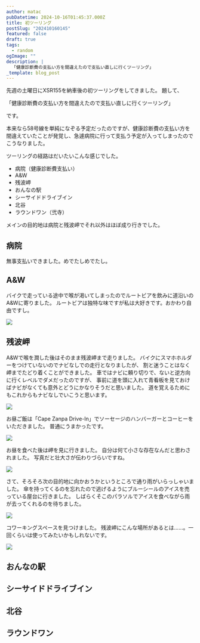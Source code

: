 ```yaml
---
author: matac
pubDatetime: 2024-10-16T01:45:37.000Z
title: 初ツーリング
postSlug: "202410160145"
featured: false
draft: true
tags:
  - random
ogImage: ""
description: |
  「健康診断費の支払い方を間違えたので支払い直しに行くツーリング」
_template: blog_post
---
```


先週の土曜日にXSR155を納車後の初ツーリングをしてきました。
題して、

「健康診断費の支払い方を間違えたので支払い直しに行くツーリング」

です。

本来なら58号線を単純になぞる予定だったのですが、健康診断費の支払い方を間違えていたことが発覚し、急遽病院に行って支払う予定が入ってしまったのでこうなりました。

ツーリングの経路はだいたいこんな感じでした。

- 病院（健康診断費支払い）
- A&W
- 残波岬
- おんなの駅
- シーサイドドライブイン
- 北谷
- ラウンドワン（弐寺）

メインの目的地は病院と残波岬でそれ以外はほぼ成り行きでした。

## 病院

無事支払いできました。めでたしめでたし。

## A&W

バイクで走っている途中で喉が渇いてしまったのでルートビアを飲みに道沿いのA&Wに寄りました。
ルートビアは独特な味ですが私は大好きです。おかわり自由ですし。

![](/img/a_and_w.gif)

## 残波岬

A&Wで喉を潤した後はそのまま残波岬まで走りました。
バイクにスマホホルダーをつけていないのでナビなしでの走行となりましたが、
割と迷うことはなく岬までたどり着くことができました。
車ではナビに頼り切りで、ないと逆方向に行くレベルでダメだったのですが、
事前に道を頭に入れて青看板を見ておけばナビがなくても意外とどうにかなりそうだと思いました。
道を覚えるためにもこれからもナビなしでいこうと思います。

![](/img/zanpa.jpg)

お昼ご飯は「Cape Zanpa Drive-In」でソーセージのハンバーガーとコーヒーをいただきました。
普通にうまかったです。

![](/img/cape_zanpa_drivein.gif)

お昼を食べた後は岬を見に行きました。
自分は何て小さな存在なんだと思わされました。
写真だと壮大さが伝わりづらいですね。

![](/img/cape_zanpa.gif)

さて、そろそろ次の目的地に向かおうかというところで通り雨がいらっしゃいました。
傘を持ってくるのを忘れたので逃げるようにブルーシールのアイスを売っている屋台に行きました。
しばらくそこのパラソルでアイスを食べながら雨が去ってくれるのを待ちました。

![](/img/rain_blue.jpg)

コワーキングスペースを見つけました。
残波岬にこんな場所があるとは......。一回くらいは使ってみたいかもしれないです。

![](/img/c-wo.jpg)

## おんなの駅

## シーサイドドライブイン

## 北谷

## ラウンドワン
